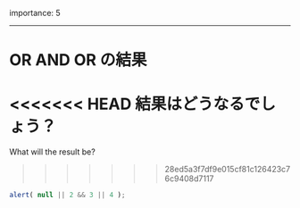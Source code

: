 importance: 5

---

# OR AND OR の結果

<<<<<<< HEAD
結果はどうなるでしょう？
=======
What will the result be?
>>>>>>> 28ed5a3f7df9e015cf81c126423c76c9408d7117

```js
alert( null || 2 && 3 || 4 );
```
